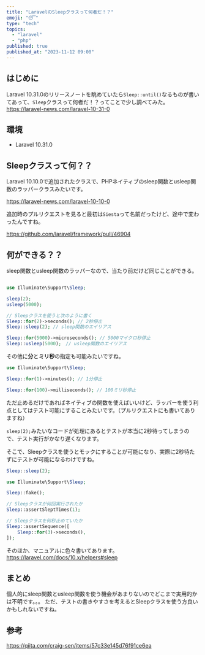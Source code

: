 ```yaml
---
title: "LaravelのSleepクラスって何者だ！？"
emoji: "😴"
type: "tech"
topics:
  - "laravel"
  - "php"
published: true
published_at: "2023-11-12 09:00"
---
```


## はじめに

Laravel 10.31.0のリリースノートを眺めていたら`Sleep::until()`なるものが書いてあって、`Sleep`クラスって何者だ！？ってことで少し調べてみた。
https://laravel-news.com/laravel-10-31-0

## 環境

- Laravel 10.31.0

## Sleepクラスって何？？

Laravel 10.10.0で追加されたクラスで、PHPネイティブのsleep関数とusleep関数のラッパークラスみたいです。

https://laravel-news.com/laravel-10-10-0

追加時のプルリクエストを見ると最初は`Siesta`って名前だったけど、途中で変わったんですね。

https://github.com/laravel/framework/pull/46904

## 何ができる？？

sleep関数とusleep関数のラッパーなので、当たり前だけど同じことができる。

```php

use Illuminate\Support\Sleep;

sleep(2);
usleep(5000);

// Sleepクラスを使うと次のように書く
Sleep::for(2)->seconds(); // 2秒停止
Sleep::sleep(2); // sleep関数のエイリアス

Sleep::for(5000)->microseconds(); // 5000マイクロ秒停止
Sleep::usleep(5000);　// usleep関数のエイリアス
```

その他に**分**と**ミリ秒**の指定も可能みたいですね。

```php
use Illuminate\Support\Sleep;

Sleep::for(1)->minutes(); // 1分停止

Sleep::for(100)->milliseconds(); // 100ミリ秒停止
```

ただ止めるだけであればネイティブの関数を使えばいいけど、ラッパーを使う利点としてはテスト可能にすることみたいです。（プルリクエストにも書いてありますね）

`sleep(2);`みたいなコードが処理にあるとテストが本当に2秒待ってしまうので、テスト実行がかなり遅くなります。

そこで、Sleepクラスを使うとモックにすることが可能になり、実際に2秒待たずにテストが可能になるわけですね。

```php
Sleep::sleep(2);
```

```php
use Illuminate\Support\Sleep;

Sleep::fake();

// Sleepクラスが何回実行されたか
Sleep::assertSleptTimes(1);

// Sleepクラスを何秒止めていたか
Sleep::assertSequence([
    Sleep::for(3)->seconds(),
]);
```

そのほか、マニュアルに色々書いてあります。
https://laravel.com/docs/10.x/helpers#sleep

## まとめ

個人的にsleep関数とusleep関数を使う機会があまりないのでどこまで実用的かは不明です。。。
ただ、テストの書きやすさを考えるとSleepクラスを使う方良いかもしれないですね。

## 参考

https://qiita.com/craig-sen/items/57c33e145d76f91ce6ea

